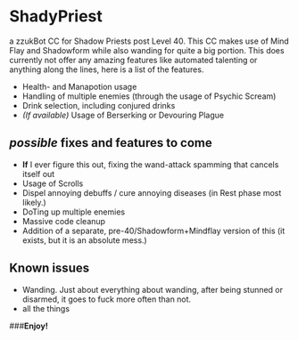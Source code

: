 # ShadyPriest

a zzukBot CC for Shadow Priests post Level 40. This CC makes use of Mind Flay and Shadowform while also wanding for quite a big portion.
This does currently not offer any amazing features like automated talenting or anything along the lines, here is a list of the features.

* Health- and Manapotion usage
* Handling of multiple enemies (through the usage of Psychic Scream)
* Drink selection, including conjured drinks
* *(If available)* Usage of Berserking or Devouring Plague

## *possible* fixes and features to come

* **If** I ever figure this out, fixing the wand-attack spamming that cancels itself out
* Usage of Scrolls
* Dispel annoying debuffs / cure annoying diseases (in Rest phase most likely.)
* DoTing up multiple enemies
* Massive code cleanup
* Addition of a separate, pre-40/Shadowform+Mindflay version of this (it exists, but it is an absolute mess.)

## Known issues

* Wanding. Just about everything about wanding, after being stunned or disarmed, it goes to fuck more often than not.
* all the things

###**Enjoy!**
